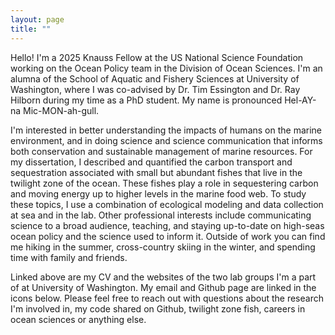```yaml
---
layout: page
title: ""
---
```


Hello! I'm a 2025 Knauss Fellow at the US National Science Foundation working on the Ocean Policy team in the Division of Ocean Sciences. I'm an alumna of the School of Aquatic and Fishery Sciences at University of Washington, where I was co-advised by Dr. Tim Essington and Dr. Ray Hilborn during my time as a PhD student. My name is pronounced Hel-AY-na Mic-MON-ah-gull.

I'm interested in better understanding the impacts of humans on the marine environment, and in doing science and science communication that informs both conservation and sustainable management of marine resources. For my dissertation, I described and quantified the carbon transport and sequestration associated with small but abundant fishes that live in the twilight zone of the ocean. These fishes play a role in sequestering carbon and moving energy up to higher levels in the marine food web. To study these topics, I use a combination of ecological modeling and data collection at sea and in the lab. Other professional interests include communicating science to a broad audience, teaching, and staying up-to-date on high-seas ocean policy and the science used to inform it. Outside of work you can find me hiking in the summer, cross-country skiing in the winter, and spending time with family and friends. 

Linked above are my CV and the websites of the two lab groups I'm a part of at University of Washington. My email and Github page are linked in the icons below. Please feel free to reach out with questions about the research I'm involved in, my code shared on Github, twilight zone fish, careers in ocean sciences or anything else. 
